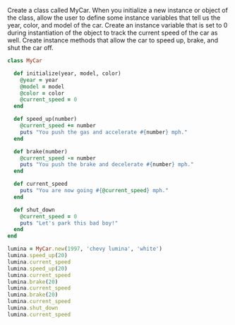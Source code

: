 Create a class called MyCar. When you initialize a new instance or object of the class, allow the user to define some instance variables that tell us the year, color, and model of the car. Create an instance variable that is set to 0 during instantiation of the object to track the current speed of the car as well. Create instance methods that allow the car to speed up, brake, and shut the car off.

```ruby
class MyCar

  def initialize(year, model, color)
    @year = year
    @model = model
    @color = color
    @current_speed = 0
  end

  def speed_up(number)
    @current_speed += number
    puts "You push the gas and accelerate #{number} mph."
  end

  def brake(number)
    @current_speed -= number
    puts "You push the brake and decelerate #{number} mph."
  end

  def current_speed
    puts "You are now going #{@current_speed} mph."
  end

  def shut_down
    @current_speed = 0
    puts "Let's park this bad boy!"
  end
end

lumina = MyCar.new(1997, 'chevy lumina', 'white')
lumina.speed_up(20)
lumina.current_speed
lumina.speed_up(20)
lumina.current_speed
lumina.brake(20)
lumina.current_speed
lumina.brake(20)
lumina.current_speed
lumina.shut_down
lumina.current_speed
```